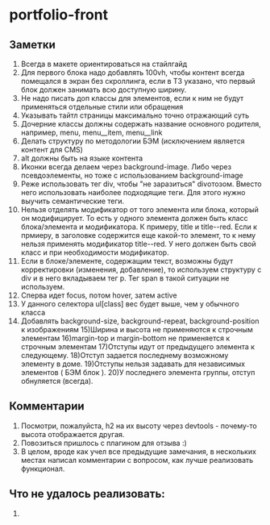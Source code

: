 # portfolio-front

## Заметки
1) Всегда в макете ориентироваться на стайлгайд
2) Для первого блока надо добавлять 100vh, чтобы контент всегда помещался в экран без скроллинга, если в ТЗ указано, что первый блок должен занимать всю доступную ширину.
3) Не надо писать доп классы для элементов, если к ним не будут применяться отдельные стили или обращения
4) Указывать тайтл страницы максимально точно отражающий суть
5) Дочерние классы должны содержать название основного родителя, например, menu, menu__item, menu__link
6) Делать структуру по методологии БЭМ (исключением является контент для CMS)
7) alt должны быть на языке контента
8) Иконки всегда делаем через background-image. Либо через псевдоэлементы, но тоже с использованием background-image
9) Реже использовать тег div, чтобы "не заразиться" divотозом. Вместо него использовать наиболее подходящие теги. Для этого нужно выучить семантические теги.
10) Нельзя отделять модификатор от того элемента или блока, который он модифицирует. То есть у одного элемента должен быть класс блока/элемента и модификатора. К примеру, title и title--red. Если к прмиеру, в заголовке содержится еще какой-то элемент, то к нему нельзя применять модификатор title--red. У него должен быть свой класс и при необходимости модификатор.
11) Если в блоке/элементе, содержащим текст, возможны будут корректировки (изменения, добавление), то используем структуру с div и в него вкладываем тег p. Тег span в такой ситуации не используем. 
12) Сперва идет focus, потом hover, затем active
13) У данного селектора ul[class] вес будет выше, чем у обычного класса
14) Добавлять background-size, background-repeat, background-position к изображениям
15)Ширина и высота не применяются к строчным элементам
16)margin-top и margin-bottom не применяется к строчным элементам
17)Отступы идут от предыдущего элемента к следующему.
18)Отступ задается последнему возможному элементу в доме.
19)Отступы нельзя задавать для независимых элементов ( БЭМ блок ).
20)У последнего элемента группы, отступ обнуляется (всегда).


## Комментарии
1) Посмотри, пожалуйста, h2 на их высоту через devtools - почему-то высота отображается другая. 
2) Повозиться пришлось с плагином для отзыва :) 
3) В целом, вроде как учел все предыдущие замечания, в нескольких местах написал комментарии с вопросом, как лучше реализовать функционал.


## Что не удалось реализовать:
1)